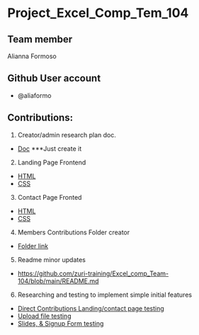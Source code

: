 # Project_Excel_Comp_Tem_104

## Team member
Alianna Formoso

## Github User account
* @aliaformo

## Contributions:

1. Creator/admin research plan doc.
* [Doc](https://docs.google.com/document/d/153sUHdSwuAIJFslGJChC_YlnseE7-Dn8QBWIoeGl8cw/edit#)
***Just create it

2. Landing Page Frontend 
* [HTML](https://github.com/zuri-training/Excel_comp_Team-104/blob/main/LandingPage.html)
* [CSS](https://github.com/zuri-training/Excel_comp_Team-104/blob/main/LandingPage.css)

3. Contact Page Fronted
* [HTML](https://github.com/zuri-training/Excel_comp_Team-104/blob/main/ContactPage.html)
* [CSS](https://github.com/zuri-training/Excel_comp_Team-104/blob/main/contactStyles.css)

4. Members Contributions Folder creator
* [Folder link](https://github.com/zuri-training/Excel_comp_Team-104/tree/main/Members_Contributions_Team_104)

5. Readme minor updates
* https://github.com/zuri-training/Excel_comp_Team-104/blob/main/README.md

6. Researching and testing to implement simple initial features
* [Direct Contributions Landing/contact page testing](https://aliaformo.github.io/project-Legend-design/)
* [Upload file testing](https://aliaformo.github.io/project-excel-csv-files-team-104/view.html)
* [Slides, & Signup Form testing](https://aliaformo.github.io/project-excel-csv-files-team-104/index.html)
